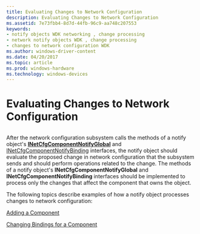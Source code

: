 ```yaml
---
title: Evaluating Changes to Network Configuration
description: Evaluating Changes to Network Configuration
ms.assetid: 7e73fbb4-8d7d-44fb-96c9-aa748c207553
keywords:
- notify objects WDK networking , change processing
- network notify objects WDK , change processing
- changes to network configuration WDK
ms.author: windows-driver-content
ms.date: 04/20/2017
ms.topic: article
ms.prod: windows-hardware
ms.technology: windows-devices
---
```


# Evaluating Changes to Network Configuration


## <a href="" id="ddk-evaluating-changes-to-network-configuration-ng"></a>


After the network configuration subsystem calls the methods of a notify object's [**INetCfgComponentNotifyGlobal**](https://msdn.microsoft.com/library/windows/hardware/ff547733) and [INetCfgComponentNotifyBinding](https://msdn.microsoft.com/library/windows/hardware/ff547730) interfaces, the notify object should evaluate the proposed change in network configuration that the subsystem sends and should perform operations related to the change. The methods of a notify object's **INetCfgComponentNotifyGlobal** and **INetCfgComponentNotifyBinding** interfaces should be implemented to process only the changes that affect the component that owns the object.

The following topics describe examples of how a notify object processes changes to network configuration:

[Adding a Component](adding-a-component.md)

[Changing Bindings for a Component](changing-bindings-for-a-component.md)

 

 





